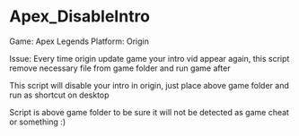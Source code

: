 # Apex_DisableIntro

Game: Apex Legends
Platform: Origin

Issue: Every time origin update game your intro vid appear again, this script remove necessary file from game folder and run game after

This script will disable your intro in origin, just place above game folder and run as shortcut on desktop

Script is above game folder to be sure it will not be detected as game cheat or something :)
